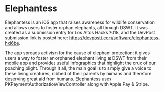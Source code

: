 # Elephantess
Elephantess is an iOS app that raises awareness for wildlife conservation and allows users to foster orphan elephants, all through DSWT. It was created as a submission entry for Los Altos Hacks 2018, and the DevPost submission link is posted here: https://devpostt.com/software/elephantess-hxi6be.

The app spreads activism for the cause of elephant protection; it gives users a way to foster an orphaned elephant living at DSWT from their mobile app and provides useful infographics that highlight the crux of our poaching plight. Through it all, the main goal is to simply give a voice to these living creatures, robbed of their parents by humans and therefore deserving great aid from humans. Elephantess uses PKPaymentAuthorizationViewController along with Apple Pay & Stripe.

